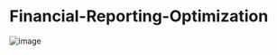 # Financial-Reporting-Optimization
![image](https://github.com/user-attachments/assets/216605fe-07f2-43f3-b0a7-525ad357c95c)

